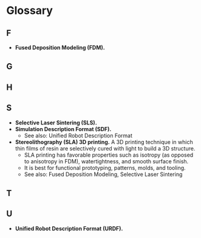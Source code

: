 # Glossary

## F

- **Fused Deposition Modeling (FDM).**

## G

## H

## S

- **Selective Laser Sintering (SLS).**
- **Simulation Description Format (SDF).**
  - See also: Unified Robot Description Format
- **Stereolithography (SLA) 3D printing.** A 3D printing technique in which thin films of resin are selectively cured with light to build a 3D structure.
  - SLA printing has favorable properties such as isotropy (as opposed to anisotropy in FDM), watertightness, and smooth surface finish.
  - It is best for functional prototyping, patterns, molds, and tooling.
  - See also: Fused Deposition Modeling, Selective Laser Sintering

## T

## U

- **Unified Robot Description Format (URDF).**
